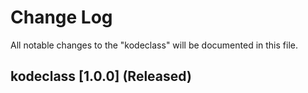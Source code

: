# Change Log

All notable changes to the "kodeclass" will be documented in this file.

## kodeclass [1.0.0] (Released)